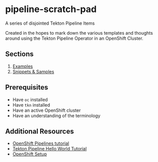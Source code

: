 # pipeline-scratch-pad

A series of disjointed Tekton Pipeline Items

Created in the hopes to mark down the various templates and thoughts around using the Tekton Pipeline Operator in an OpenShift Cluster.


## Sections

1. [Examples](examples)
1. [Snippets & Samples](samples)

## Prerequisites

* Have `oc` installed
* Have `tkn` installed
* Have an active OpenShift cluster
* Have an understanding of the terminology

## Additional Resources

* [OpenShift Pipelines tutorial](https://github.com/openshift/pipelines-tutorial)
* [Tekton Pipeline Hello World Tutorial](https://github.com/tektoncd/pipeline/blob/master/docs/tutorial.md)
* [OpenShift Setup](https://github.com/openshift/console)
